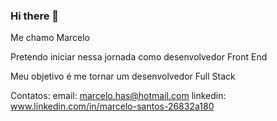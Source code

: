 ### Hi there 👋
Me chamo Marcelo 

Pretendo iniciar nessa jornada como desenvolvedor Front End

Meu objetivo é me tornar um desenvolvedor Full Stack

Contatos:
email: marcelo.has@hotmail.com
linkedin: www.linkedin.com/in/marcelo-santos-26832a180
